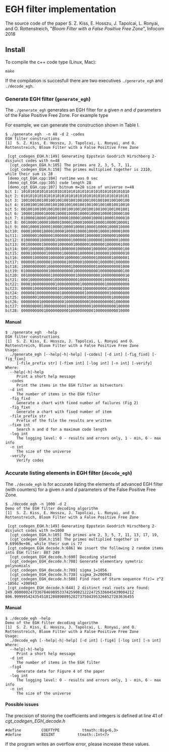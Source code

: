 # EGH filter implementation
The source code of the paper S. Z. Kiss, E. Hosszu, J. Tapolcai, L. Ronyai, and O. Rottenstreich, "*Bloom Filter with a False Positive Free Zone*", Infocom 2018

## Install

To compile the c++ code type (Linux, Mac):
```
make
```
If the compilation is succesfull there are two executives `./generate_egh` and `./decode_egh`.

### Generate EGH filter (`generate_egh`)

The `./generate_egh` generates an EGH filter for a given *n* and *d* parameters of the  False Positive Free Zone. For example type

For example, we can generate the construction shown in Table I.

```
$ ./generate_egh  -n 48 -d 2 -codes
EGH filter constructions
[1]  S. Z. Kiss, E. Hosszu, J. Tapolcai, L. Ronyai, and O. Rottenstreich, Bloom Filter with a False Positive Free Zone

 [cgt_codegen_EGH.h:149] Generating Eppstein Goodrich Hirschberg 2-disjunct codes with n=48
  [cgt_codegen_EGH.h:105] The primes are 2, 3, 5, 7, 11, 
  [cgt_codegen_EGH.h:158] The primes multiplied together is 2310, while their sum is 28
 [demo_cgt_EGH.cpp:104] runtime was 0 sec
 [demo_cgt_EGH.cpp:105] code length 28
 [demo_cgt_EGH.cpp:107] bitnum m=28 size of universe n=48
bit 1: 101010101010101010101010101010101010101010101010
bit 2: 010101010101010101010101010101010101010101010101
bit 3: 100100100100100100100100100100100100100100100100
bit 4: 010010010010010010010010010010010010010010010010
bit 5: 001001001001001001001001001001001001001001001001
bit 6: 100001000010000100001000010000100001000010000100
bit 7: 010000100001000010000100001000010000100001000010
bit 8: 001000010000100001000010000100001000010000100001
bit 9: 000100001000010000100001000010000100001000010000
bit10: 000010000100001000010000100001000010000100001000
bit11: 100000010000001000000100000010000001000000100000
bit12: 010000001000000100000010000001000000100000010000
bit13: 001000000100000010000001000000100000010000001000
bit14: 000100000010000001000000100000010000001000000100
bit15: 000010000001000000100000010000001000000100000010
bit16: 000001000000100000010000001000000100000010000001
bit17: 000000100000010000001000000100000010000001000000
bit18: 100000000001000000000010000000000100000000001000
bit19: 010000000000100000000001000000000010000000000100
bit20: 001000000000010000000000100000000001000000000010
bit21: 000100000000001000000000010000000000100000000001
bit22: 000010000000000100000000001000000000010000000000
bit23: 000001000000000010000000000100000000001000000000
bit24: 000000100000000001000000000010000000000100000000
bit25: 000000010000000000100000000001000000000010000000
bit26: 000000001000000000010000000000100000000001000000
bit27: 000000000100000000001000000000010000000000100000
bit28: 000000000010000000000100000000001000000000010000
```
#### Manual
```
$ ./generate_egh  -help
EGH filter constructions
[1]  S. Z. Kiss, E. Hosszu, J. Tapolcai, L. Ronyai and O. Rottenstreich, Bloom Filter with a False Positive Free Zone
Usage:
  ./generate_egh [--help|-h|-help] [-codes] [-d int] [-fig_fixd] [-fig_fixn]
     [-file_prefix str] [-fixm int] [-log int] [-n int] [-verify]
Where:
  --help|-h|-help
     Print a short help message
  -codes
     Print the items in the EGH filter as bitvectors
  -d int
     The number of items in the EGH filter
  -fig_fixd
     Generate a chart with fixed number of failures (Fig 2)
  -fig_fixn
     Generate a chart with fixed number of item
  -file_prefix str
     Prefix of the file the results are written
  -fixm int
     Search n and d for a maximum code length
  -log int
     The logging level: 0 - results and errors only, 1 - min, 6 - max info
  -n int
     The size of the universe
  -verify
     Verify codes
```



### Accurate listing elements in EGH filter (`decode_egh`)

The `./decode_egh` is for accurate listing the elements of advanced EGH filter (with counters) for a given *n* and *d* parameters of the False Positive Free Zone. 
```
$ ./decode_egh -n 1000 -d 2
Demo of the EGH filter decoding algorithm
[1]  S. Z. Kiss, E. Hosszu, J. Tapolcai, L. Ronyai, and O. Rottenstreich, Bloom Filter with a False Positive Free Zone

 [cgt_codegen_EGH.h:149] Generating Eppstein Goodrich Hirschberg 2-disjunct codes with n=1000
  [cgt_codegen_EGH.h:105] The primes are 2, 3, 5, 7, 11, 13, 17, 19, 
  [cgt_codegen_EGH.h:158] The primes multiplied together is 9.69969e+06, while their sum is 77
 [cgt_codegen_EGH_decode.h:686] We insert the following 2 random items into EGH filter: 807 249 
  [cgt_codegen_EGH_decode.h:690] Decoding started
  [cgt_codegen_EGH_decode.h:708] Generate elementary symetric polynomials
  [cgt_codegen_EGH_decode.h:709] sigma_1=1056
  [cgt_codegen_EGH_decode.h:738] sigma_2=200943
  [cgt_codegen_EGH_decode.h:580] Find root of Sturm sequence f(z)= z^2 -1056z +200943
 [cgt_codegen_EGH_decode.h:644] 2 distinct real roots are found: 
249.00000024733678469895337425908212224725336045439004212
806.99999542435451012088908952827375043953266527283636455
```

#### Manual
```
$ ./decode_egh -help
Demo of the EGH filter decoding algorithm
[1]  S. Z. Kiss, E. Hosszu, J. Tapolcai, L. Ronyai, and O. Rottenstreich, Bloom Filter with a False Positive Free Zone
Usage:
  ./decode_egh [--help|-h|-help] [-d int] [-fig4] [-log int] [-n int]
Where:
  --help|-h|-help
     Print a short help message
  -d int
     The number of items in the EGH filter
  -fig4
     Generate data for Figure 4 of the paper
  -log int
     The logging level: 0 - results and errors only, 1 - min, 6 - max info
  -n int
     The size of the universe
```

#### Possible issues

The precision of storing the coefficients and integers is defined at line 41 of *cgt_codegen_EGH_decode.h*
```
#define         COEFTYPE          ttmath::Big<6,3>
#define         BIGINT          ttmath::Int<7>
```

If the program writes an overflow error, please increase these values. 
